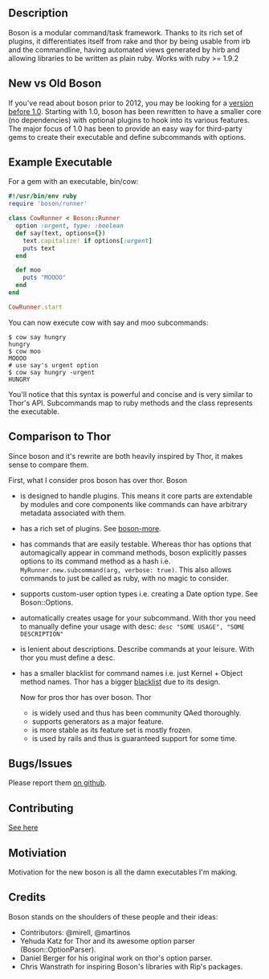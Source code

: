 ## Description

Boson is a modular command/task framework.  Thanks to its rich set of plugins,
it differentiates itself from rake and thor by being usable from irb and the
commandline, having automated views generated by hirb and allowing libraries to
be written as plain ruby. Works with ruby >= 1.9.2

## New vs Old Boson

If you've read about boson prior to 2012, you may be looking for a [version before
1.0](#TODO). Starting with 1.0, boson has been rewritten to have a smaller core
(no dependencies) with optional plugins to hook into its various features. The
major focus of 1.0 has been to provide an easy way for third-party gems to
create their executable and define subcommands with options.

## Example Executable

For a gem with an executable, bin/cow:

```ruby
#!/usr/bin/env ruby
require 'boson/runner'

class CowRunner < Boson::Runner
  option :urgent, type: :boolean
  def say(text, options={})
    text.capitalize! if options[:urgent]
    puts text
  end

  def moo
    puts "MOOOO"
  end
end

CowRunner.start
```

You can now execute cow with say and moo subcommands:

    $ cow say hungry
    hungry
    $ cow moo
    MOOOO
    # use say's urgent option
    $ cow say hungry -urgent
    HUNGRY

You'll notice that this syntax is powerful and concise and is very similar to
Thor's API. Subcommands map to ruby methods and the class represents the executable.

## Comparison to Thor

Since boson and it's rewrite are both heavily inspired by Thor, it makes sense
to compare them.

First, what I consider pros boson has over thor. Boson

* is designed to handle plugins. This means it core parts are extendable by
  modules and core components like commands can have arbitrary metadata
  associated with them.
* has a rich set of plugins. See [boson-more](#TODO).
* has commands that are easily testable. Whereas thor has options that automagically
  appear in command methods, boson explicitly passes options to its command
  method as a hash i.e. `MyRunner.new.subcommand(arg, verbose: true)`. This
  also allows commands to just be called as ruby, with no magic to consider.
* supports custom-user option types i.e. creating a Date option type. See
  Boson::Options.
* automatically creates usage for your subcommand. With thor you need to
  manually define your usage with desc: `desc "SOME USAGE", "SOME DESCRIPTION"`
* is lenient about descriptions. Describe commands at your leisure. With thor
  you must define a desc.
* has a smaller blacklist for command names i.e. just Kernel + Object method
  names. Thor has a bigger [blacklist](#TODO) due to its design.

  Now for pros thor has over boson. Thor

  * is widely used and thus has been community QAed thoroughly.
  * supports generators as a major feature.
  * is more stable as its feature set is mostly frozen.
  * is used by rails and thus is guaranteed support for some time.

## Bugs/Issues

Please report them [on github](http://github.com/cldwalker/boson/issues).

## Contributing
[See here](http://tagaholic.me/contributing.html)

## Motiviation

Motivation for the new boson is all the damn executables I'm making.

## Credits
Boson stands on the shoulders of these people and their ideas:

* Contributors: @mirell, @martinos
* Yehuda Katz for Thor and its awesome option parser (Boson::OptionParser).
* Daniel Berger for his original work on thor's option parser.
* Chris Wanstrath for inspiring Boson's libraries with Rip's packages.
